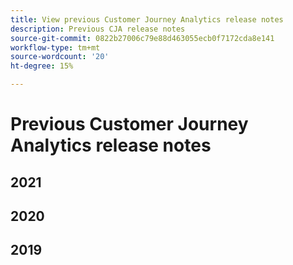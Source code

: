 ```yaml
---
title: View previous Customer Journey Analytics release notes
description: Previous CJA release notes
source-git-commit: 0822b27006c79e88d463055ecb0f7172cda8e141
workflow-type: tm+mt
source-wordcount: '20'
ht-degree: 15%

---
```



# Previous Customer Journey Analytics release notes

## 2021


## 2020


## 2019
